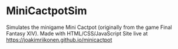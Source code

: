 # MiniCactpotSim
Simulates the minigame Mini Cactpot (originally from the game Final Fantasy XIV). Made with HTML/CSS/JavaScript
Site live at https://joakimriikonen.github.io/minicactpot
